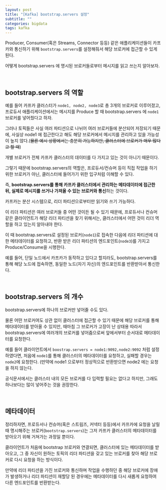 ```yaml
---
layout: post
title: "[Kafka] bootstrap.servers 설정"
subtitle: ""
categories: bigdata
tags: kafka
---
```


Producer, Consumer(혹은 Streams, Connector 등등) 같은 애플리케이션들이 카프카와 통신하기 위해 ```bootstrap.servers```를 설정해줘서 해당 브로커에 접근할 수 있게 된다.

어떻게 bootstrap.servers 에 명시된 브로커들로부터 메시지를 읽고 쓰는지 알아보자.

<br>

## bootstrap.servers 의 역할

예를 들어 카프카 클러스터가 ```node1, node2, node3```로 총 3개의 브로커로 이루어졌고, 프로듀서 애플리케이션에서는 메시지를 Produce 할 때 bootstrap.servers 에 ```node1``` 브로커를 넣어줬다고 하자.

그러나 토픽들은 사실 여러 파티션으로 나뉘어 여러 브로커들에 분산되어 저장되기 때문에, 사실상 node1 에 접근한다고 해도 해당 브로커에서 메시지를 관리하고 있을 가능성이 높지 않다.(~~물론 예시 상황에서는 충분히 가능하지만, 클러스터에 브로커가 매우 많다고 할 때~~)

개별 브로커가 전체 카프카 클러스터의 데이터를 다 가지고 있는 것이 아니기 때문이다.

그렇기 때문에 bootstrap.servers의 역할은, 프로듀서/컨슈머 등이 직접 작업을 하기 위한 브로커가 아닌, 클러스터에 들어가기 위한 입구처럼 이해할 수 있다.

즉, **bootstrap.servers를 통해 카프카 클러스터에서 관리하는 메타데이터에 접근한 뒤, 실제로 메시지를 쓰거나 가져올 수 있는 브로커와 통신**하는 것이다.

카프카는 분산 시스템으로, 리더 파티션으로부터만 읽기와 쓰기 가능하다.

이 리더 파티션은 여러 브로커들 중 어떤 것이든 될 수 있기 때문에, 프로듀서나 컨슈머 같은 클라이언트가 해당 리더 파티션을 찾기 위해서는, 클러스터에서 어떤 것이 리더 역할을 하고 있는지 알아내야 한다.

이 때 bootstrap.servers로 설정된 브로커(```node1```)로 접속한 다음에 리더 파티션에 대한 메타데이터를 요청하고, 반환 받은 리더 파티션의 엔드포인트(```node3```)를 가지고 Produce/Consume을 시행한다.

예를 들어, 단일 노드에서 카프카가 동작하고 있다고 할지라도, bootstrap.servers를 통해 해당 노드에 접속하면, 동일한 노드(자기 자신)의 엔드포인트를 반환받아서 통신한다.

<br>

## bootstrap.servers 의 개수

bootstrap.servers에 하나의 브로커만 넣어줄 수도 있다.

물론 어떤 브로커여도 상관 없이 클러스터에 접근할 수 있기 때문에 해당 브로커를 통해 메타데이터를 받아올 수 있지만, 때마침 그 브로커가 고장이 난 상태용
따라서 bootstrap.servers에 여러개의 브로커를 넣어줌으로써 앞에서부터 순서대로 메타데이터를 요청한다.

예를 들어 클라이언트에서 ```boostrap.servers = node1:9092,node2:9092``` 처럼 설정하였다면, 처음에 ```node1```를 통해 클러스터의 메타데이터를 요청하고, 실패할 경우는 ```node2```에 요청한다. (만약에 node1 으로부터 정상적으로 반환받으면 node2 에는 요청을 하지 않는다.

공식문서에서는 클러스터 내의 모든 브로커를 다 입력할 필요는 없다고 하지만, 그래도 하나보다는 많이 넣어주는 것을 권장한다.

<br>

## 메타데이터

정리하자면, 프로듀서나 컨슈머(혹은 스트림즈, 커넥터 등등)에서 카프카에 요청을 날릴 때 명시해주는 브로커(```bootstrap.servers```)는 그저 카프카 클러스터의 메타데이터를 받아오기 위해 거쳐가는 과정일 뿐이다.

클라이언트가 처음에 bootstrap 브로커와 연결되면, 클러스터에 있는 메타데이터를 받아오고, 그 중 자신이 원하는 토픽의 리더 파티션을 갖고 있는 브로커를 찾아 해당 브로커로 다시 요청을 하는 방식이다.

만약에 리더 파티션을 가진 브로커와 통신하며 작업을 수행하던 중 해당 브로커에 장애가 발생하거나 리더 파티션이 재할당 된 경우에는 메타데이터를 다시 새롭게 요청하여 다른 엔드포인트를 반환받는다.